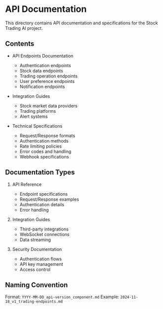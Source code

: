 # API Documentation

This directory contains API documentation and specifications for the Stock Trading AI project.

## Contents

- API Endpoints Documentation
  - Authentication endpoints
  - Stock data endpoints
  - Trading operation endpoints
  - User preference endpoints
  - Notification endpoints

- Integration Guides
  - Stock market data providers
  - Trading platforms
  - Alert systems

- Technical Specifications
  - Request/Response formats
  - Authentication methods
  - Rate limiting policies
  - Error codes and handling
  - Webhook specifications

## Documentation Types

1. API Reference
   - Endpoint specifications
   - Request/Response examples
   - Authentication details
   - Error handling

2. Integration Guides
   - Third-party integrations
   - WebSocket connections
   - Data streaming

3. Security Documentation
   - Authentication flows
   - API key management
   - Access control

## Naming Convention

Format: `YYYY-MM-DD_api-version_component.md`
Example: `2024-11-18_v1_trading-endpoints.md`
